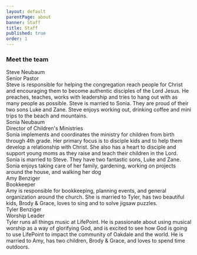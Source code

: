 ```yaml
---
layout: default
parentPage: about
banner: Staff
title: Staff
published: true
order: 1
---
```


<h3 class="row"><div class="col-12">Meet the team</div></h3>
<div class="row">
  <div class="col-6 cabin-profile">
  <div class="cabin-profile-image" style="background-image: url(https://res.cloudinary.com/deqkp2xjs/image/upload/v1544204837/images/steve.jpg);background-position: center 19%"></div>
  <div class="cabin-profile-title">Steve Neubaum</div>
  <div class="cabin-profile-label">Senior Pastor</div>
  <div class="cabin-profile-description">Steve is responsible for helping the congregation reach people for Christ and encouraging them to become authentic disciples of the Lord Jesus. He preaches, teaches, works with leadership and tries to hang out with as many people as possible. Steve is married to Sonia. They are proud of their two sons Luke and Zane. Steve enjoys working out, drinking coffee and mini trips to the beach and mountains.</div>
  </div>
  <div class="col-6 cabin-profile">
  <div class="cabin-profile-image" style="background-image: url(https://res.cloudinary.com/deqkp2xjs/image/upload/v1544204844/images/sonia.jpg);background-position: center 14%"></div>
  <div class="cabin-profile-title">Sonia Neubaum</div>
  <div class="cabin-profile-label">Director of Children's Ministries</div>
  <div class="cabin-profile-description">Sonia implements and coordinates the ministry for children from birth through 4th grade. Her primary focus is to disciple kids and to help them develop a relationship with Christ. She also has a heart to disciple and support young moms as they raise and teach their children in the Lord. Sonia is married to Steve. They have two fantastic sons, Luke and Zane. Sonia enjoys taking care of her family, gardening, working on projects around the house, and walking her dog</div>
  </div>
</div>
<div class="row">
  <div class="col-6 cabin-profile">
  <div class="cabin-profile-image" style="background-image: url(https://res.cloudinary.com/deqkp2xjs/image/upload/v1544204830/images/amy.jpg);background-position: center 23%"></div>
  <div class="cabin-profile-title">Amy Benziger</div>
  <div class="cabin-profile-label">Bookkeeper</div>
  <div class="cabin-profile-description">Amy is responsible for bookkeeping, planning events, and general organization around the church. She is married to Tyler, has two beautiful kids, Brody & Grace, loves to sing and to solve jigsaw puzzles.</div>
  </div>
  <div class="col-6 cabin-profile">
  <div class="cabin-profile-image" style="background-image: url(https://res.cloudinary.com/deqkp2xjs/image/upload/v1544204840/images/tyler.jpg);background-position: center 15%"></div>
  <div class="cabin-profile-title">Tyler Benziger</div>
  <div class="cabin-profile-label">Worship Leader</div>
  <div class="cabin-profile-description">Tyler runs all things music at LifePoint. He is passionate about using musical worship as a way of glorifying God, and is excited to see how God is going to use LifePoint to impact the community of Oakdale and the world. He is married to Amy, has two children, Brody & Grace, and loves to spend time outdoors.</div>
  </div>
</div>
